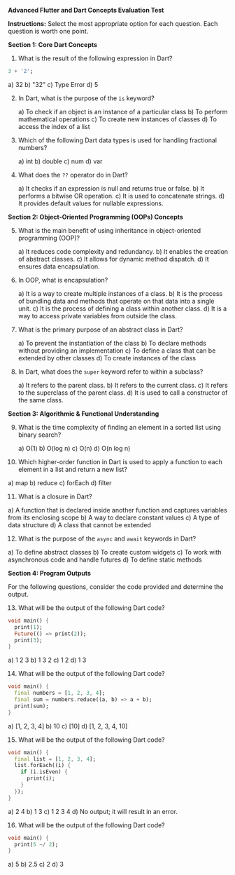 **Advanced Flutter and Dart Concepts Evaluation Test**

**Instructions:** Select the most appropriate option for each question. Each question is worth one point.

**Section 1: Core Dart Concepts**

1. What is the result of the following expression in Dart?

```dart
3 + '2';
```

   a) 32
   b) "32"
   c) Type Error
   d) 5

2. In Dart, what is the purpose of the `is` keyword?

   a) To check if an object is an instance of a particular class
   b) To perform mathematical operations
   c) To create new instances of classes
   d) To access the index of a list

3. Which of the following Dart data types is used for handling fractional numbers?

   a) int
   b) double
   c) num
   d) var

4. What does the `??` operator do in Dart?

   a) It checks if an expression is null and returns true or false.
   b) It performs a bitwise OR operation.
   c) It is used to concatenate strings.
   d) It provides default values for nullable expressions.

**Section 2: Object-Oriented Programming (OOPs) Concepts**

5. What is the main benefit of using inheritance in object-oriented programming (OOP)?

   a) It reduces code complexity and redundancy.
   b) It enables the creation of abstract classes.
   c) It allows for dynamic method dispatch.
   d) It ensures data encapsulation.

6. In OOP, what is encapsulation?

   a) It is a way to create multiple instances of a class.
   b) It is the process of bundling data and methods that operate on that data into a single unit.
   c) It is the process of defining a class within another class.
   d) It is a way to access private variables from outside the class.

7. What is the primary purpose of an abstract class in Dart?

   a) To prevent the instantiation of the class
   b) To declare methods without providing an implementation
   c) To define a class that can be extended by other classes
   d) To create instances of the class

8. In Dart, what does the `super` keyword refer to within a subclass?

   a) It refers to the parent class.
   b) It refers to the current class.
   c) It refers to the superclass of the parent class.
   d) It is used to call a constructor of the same class.

**Section 3: Algorithmic & Functional Understanding**

9. What is the time complexity of finding an element in a sorted list using binary search?

   a) O(1)
   b) O(log n)
   c) O(n)
   d) O(n log n)

10. Which higher-order function in Dart is used to apply a function to each element in a list and return a new list?

   a) map
   b) reduce
   c) forEach
   d) filter

11. What is a closure in Dart?

   a) A function that is declared inside another function and captures variables from its enclosing scope
   b) A way to declare constant values
   c) A type of data structure
   d) A class that cannot be extended

12. What is the purpose of the `async` and `await` keywords in Dart?

   a) To define abstract classes
   b) To create custom widgets
   c) To work with asynchronous code and handle futures
   d) To define static methods

**Section 4: Program Outputs**

For the following questions, consider the code provided and determine the output.

13. What will be the output of the following Dart code?

```dart
void main() {
  print(1);
  Future(() => print(2));
  print(3);
}
```

   a) 1 2 3
   b) 1 3 2
   c) 1 2
   d) 1 3

14. What will be the output of the following Dart code?

```dart
void main() {
  final numbers = [1, 2, 3, 4];
  final sum = numbers.reduce((a, b) => a + b);
  print(sum);
}
```

   a) [1, 2, 3, 4]
   b) 10
   c) [10]
   d) [1, 2, 3, 4, 10]

15. What will be the output of the following Dart code?

```dart
void main() {
  final list = [1, 2, 3, 4];
  list.forEach((i) {
    if (i.isEven) {
      print(i);
    }
  });
}
```

   a) 2 4
   b) 1 3
   c) 1 2 3 4
   d) No output; it will result in an error.

16. What will be the output of the following Dart code?

```dart
void main() {
  print(5 ~/ 2);
}
```

   a) 5
   b) 2.5
   c) 2
   d) 3
